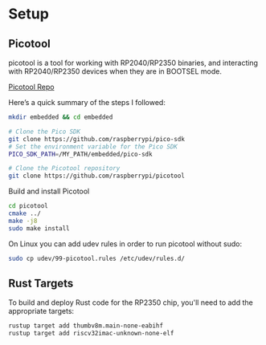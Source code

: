 # Setup

## Picotool
picotool is a tool for working with RP2040/RP2350 binaries, and interacting with RP2040/RP2350 devices when they are in BOOTSEL mode.

[Picotool Repo](https://github.com/raspberrypi/picotool)

Here’s a quick summary of the steps I followed:
```sh
mkdir embedded && cd embedded

# Clone the Pico SDK
git clone https://github.com/raspberrypi/pico-sdk
# Set the environment variable for the Pico SDK
PICO_SDK_PATH=/MY_PATH/embedded/pico-sdk

# Clone the Picotool repository
git clone https://github.com/raspberrypi/picotool
```

Build and install Picotool
```sh
cd picotool
cmake ../
make -j8
sudo make install
```

On Linux you can add udev rules in order to run picotool without sudo:
```sh
sudo cp udev/99-picotool.rules /etc/udev/rules.d/
```


## Rust Targets
To build and deploy Rust code for the RP2350 chip, you'll need to add the appropriate targets:

```sh
rustup target add thumbv8m.main-none-eabihf
rustup target add riscv32imac-unknown-none-elf
```
